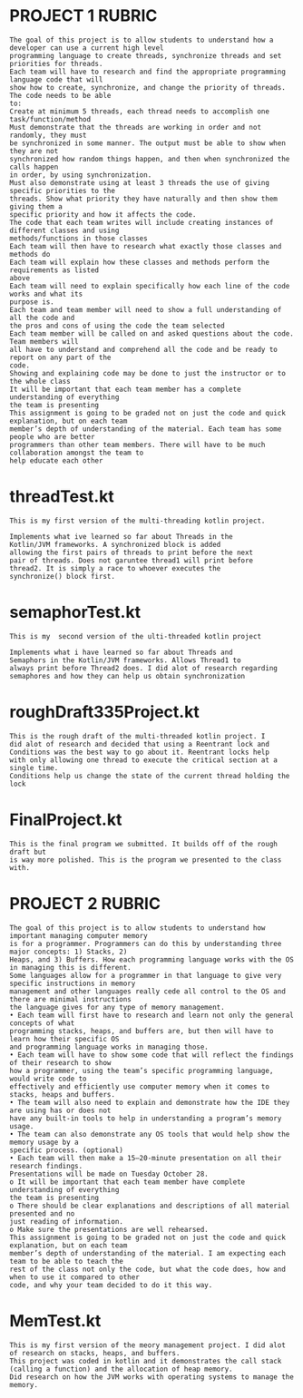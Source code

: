 # PROJECT 1 RUBRIC
    The goal of this project is to allow students to understand how a developer can use a current high level
    programming language to create threads, synchronize threads and set priorities for threads.
    Each team will have to research and find the appropriate programming language code that will
    show how to create, synchronize, and change the priority of threads. The code needs to be able
    to:
    Create at minimum 5 threads, each thread needs to accomplish one
    task/function/method
    Must demonstrate that the threads are working in order and not randomly, they must
    be synchronized in some manner. The output must be able to show when they are not
    synchronized how random things happen, and then when synchronized the calls happen
    in order, by using synchronization.
    Must also demonstrate using at least 3 threads the use of giving specific priorities to the
    threads. Show what priority they have naturally and then show them giving them a
    specific priority and how it affects the code.
    The code that each team writes will include creating instances of different classes and using
    methods/functions in those classes
    Each team will then have to research what exactly those classes and methods do
    Each team will explain how these classes and methods perform the requirements as listed
    above
    Each team will need to explain specifically how each line of the code works and what its
    purpose is.
    Each team and team member will need to show a full understanding of all the code and
    the pros and cons of using the code the team selected
    Each team member will be called on and asked questions about the code. Team members will
    all have to understand and comprehend all the code and be ready to report on any part of the
    code.
    Showing and explaining code may be done to just the instructor or to the whole class
    It will be important that each team member has a complete understanding of everything
    the team is presenting
    This assignment is going to be graded not on just the code and quick explanation, but on each team
    member’s depth of understanding of the material. Each team has some people who are better
    programmers than other team members. There will have to be much collaboration amongst the team to
    help educate each other

# threadTest.kt
    This is my first version of the multi-threading kotlin project.
    
    Implements what ive learned so far about Threads in the 
    Kotlin/JVM frameworks. A synchronized block is added
    allowing the first pairs of threads to print before the next
    pair of threads. Does not garuntee thread1 will print before 
    thread2. It is simply a race to whoever executes the 
    synchronize() block first.

# semaphorTest.kt
    This is my  second version of the ulti-threaded kotlin project

    Implements what i have learned so far about Threads and
    Semaphors in the Kotlin/JVM frameworks. Allows Thread1 to
    always print before Thread2 does. I did alot of research regarding 
    semaphores and how they can help us obtain synchronization

# roughDraft335Project.kt 
    This is the rough draft of the multi-threaded kotlin project. I 
    did alot of research and decided that using a Reentrant lock and 
    Conditions was the best way to go about it. Reentrant locks help 
    with only allowing one thread to execute the critical section at a single time.
    Conditions help us change the state of the current thread holding the lock

# FinalProject.kt
    This is the final program we submitted. It builds off of the rough draft but 
    is way more polished. This is the program we presented to the class with.

# PROJECT 2 RUBRIC
    The goal of this project is to allow students to understand how important managing computer memory
    is for a programmer. Programmers can do this by understanding three major concepts: 1) Stacks, 2)
    Heaps, and 3) Buffers. How each programming language works with the OS in managing this is different.
    Some languages allow for a programmer in that language to give very specific instructions in memory
    management and other languages really cede all control to the OS and there are minimal instructions
    the language gives for any type of memory management.
    • Each team will first have to research and learn not only the general concepts of what
    programming stacks, heaps, and buffers are, but then will have to learn how their specific OS
    and programming language works in managing those.
    • Each team will have to show some code that will reflect the findings of their research to show
    how a programmer, using the team’s specific programming language, would write code to
    effectively and efficiently use computer memory when it comes to stacks, heaps and buffers.
    • The team will also need to explain and demonstrate how the IDE they are using has or does not
    have any built-in tools to help in understanding a program’s memory usage.
    • The team can also demonstrate any OS tools that would help show the memory usage by a
    specific process. (optional)
    • Each team will then make a 15–20-minute presentation on all their research findings.
    Presentations will be made on Tuesday October 28.
    o It will be important that each team member have complete understanding of everything
    the team is presenting
    o There should be clear explanations and descriptions of all material presented and no
    just reading of information.
    o Make sure the presentations are well rehearsed.
    This assignment is going to be graded not on just the code and quick explanation, but on each team
    member’s depth of understanding of the material. I am expecting each team to be able to teach the
    rest of the class not only the code, but what the code does, how and when to use it compared to other
    code, and why your team decided to do it this way.
# MemTest.kt
    This is my first version of the meory management project. I did alot of research on stacks, heaps, and buffers.
    This project was coded in kotlin and it demonstrates the call stack (calling a function) and the allocation of heap memory. 
    Did research on how the JVM works with operating systems to manage the memory.
